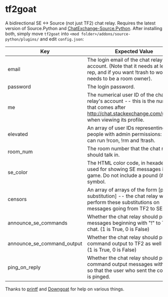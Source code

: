 # tf2goat

A bidirectional SE <-> Source (not just TF2) chat relay. Requires the latest version of Source.Python and [ChatExchange-Source.Python](https://github.com/quartata/ChatExchange-Source.Python). After installing both, simply move `tf2goat` into `<mod folder>/addons/source-python/plugins/` and edit `config.json`:

| Key                           | Expected Value                                                                                                                                                |
|-------------------------------|---------------------------------------------------------------------------------------------------------------------------------------------------------------|
| email                      	| The login email of the chat relay's account. (Note that it needs at least 20 rep, and if you want !trash to work it needs to be a room owner).             	|
| password                   	| The login password.                                                                                                                                        	|
| me                         	| The numerical user ID of the chat relay's account -- this is the number that comes after http://chat.stackexchange.com/users/... when viewing its profile. 	|
| elevated                   	| An array of user IDs representing people with admin permissions: they can run !rcon, !rm and !trash.                                                       	|
| room_num                   	| The room number that the chat relay should talk in.                                                                                                        	|
| se_color                   	| The HTML color code, in hexadecimal, used for showing SE messages in-game. Do not include a pound (#) symbol.                                              	|
| censors                    	| An array of arrays of the form [pattern, substitution] -- the chat relay will perform these substitutions on messages going from TF2 to SE.                                   	|
| announce_se_commands       	| Whether the chat relay should print SE messages beginning with "!" to TF2 chat. (1 is True, 0 is False)                                                    	|
| announce_se_command_output 	| Whether the chat relay should print command output to TF2 as well as SE. (1 is True, 0 is False)                                                           	|
| ping_on_reply              	| Whether the chat relay should precede command output messages with "@" so that the user who sent the command is pinged.                                    	|

Thanks to [printf](http://github.com/scoliono) and [Downgoat](http://github.com/vihanb) for help on various things.
